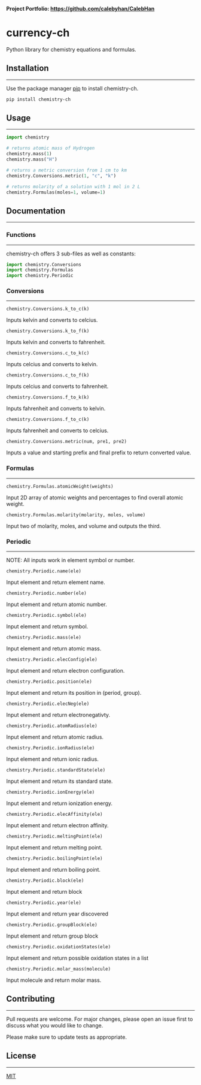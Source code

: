 **Project Portfolio: https://github.com/calebyhan/CalebHan** 

# currency-ch

Python library for chemistry equations and formulas.


## Installation
----------------------

Use the package manager [pip](https://pip.pypa.io/en/stable/) to install chemistry-ch.

```bash
pip install chemistry-ch
```


## Usage
----------------------

```python
import chemistry

# returns atomic mass of Hydrogen
chemistry.mass(1)
chemistry.mass("H")

# returns a metric conversion from 1 cm to km
chemistry.Conversions.metric(1, "c", "k")

# returns molarity of a solution with 1 mol in 2 L
chemistry.Formulas(moles=1, volume=1)
```


## Documentation
----------------------


### Functions
----------------------
chemistry-ch offers 3 sub-files as well as constants:

``` python
import chemistry.Conversions
import chemistry.Formulas
import chemistry.Periodic
```


### Conversions
----------------------

``chemistry.Conversions.k_to_c(k)``

Inputs kelvin and converts to celcius.

``chemistry.Conversions.k_to_f(k)``

Inputs kelvin and converts to fahrenheit.

``chemistry.Conversions.c_to_k(c)``

Inputs celcius and converts to kelvin.

``chemistry.Conversions.c_to_f(k)``

Inputs celcius and converts to fahrenheit.

``chemistry.Conversions.f_to_k(k)``

Inputs fahrenheit and converts to kelvin.

``chemistry.Conversions.f_to_c(k)``

Inputs fahrenheit and converts to celcius.

``chemistry.Conversions.metric(num, pre1, pre2)``

Inputs a value and starting prefix and final prefix to return converted value.


### Formulas
----------------------

``chemistry.Formulas.atomicWeight(weights)``

Input 2D array of atomic weights and percentages to find overall atomic weight.

``chemistry.Formulas.molarity(molarity, moles, volume)``

Input two of molarity, moles, and volume and outputs the third.


### Periodic
----------------------

NOTE: All inputs work in element symbol or number.

``chemistry.Periodic.name(ele)``

Input element and return element name.

``chemistry.Periodic.number(ele)``

Input element and return atomic number.

``chemistry.Periodic.symbol(ele)``

Input element and return symbol.

``chemistry.Periodic.mass(ele)``

Input element and return atomic mass.

``chemistry.Periodic.elecConfig(ele)``

Input element and return electron configuration.

``chemistry.Periodic.position(ele)``

Input element and return its position in (period, group).

``chemistry.Periodic.elecNeg(ele)``

Input element and return electronegativty.

``chemistry.Periodic.atomRadius(ele)``

Input element and return atomic radius.

``chemistry.Periodic.ionRadius(ele)``

Input element and return ionic radius.

``chemistry.Periodic.standardState(ele)``

Input element and return its standard state.

``chemistry.Periodic.ionEnergy(ele)``

Input element and return ionization energy.

``chemistry.Periodic.elecAffinity(ele)``

Input element and return electron affinity.

``chemistry.Periodic.meltingPoint(ele)``

Input element and return melting point.

``chemistry.Periodic.boilingPoint(ele)``

Input element and return boiling point.

``chemistry.Periodic.block(ele)``

Input element and return block

``chemistry.Periodic.year(ele)``

Input element and return year discovered

``chemistry.Periodic.groupBlock(ele)``

Input element and return group block

``chemistry.Periodic.oxidationStates(ele)``

Input element and return possible oxidation states in a list

``chemistry.Periodic.molar_mass(molecule)``

Input molecule and return molar mass.


## Contributing
----------------------

Pull requests are welcome. For major changes, please open an issue first
to discuss what you would like to change.

Please make sure to update tests as appropriate.


## License
----------------------

[MIT](https://choosealicense.com/licenses/mit/)
